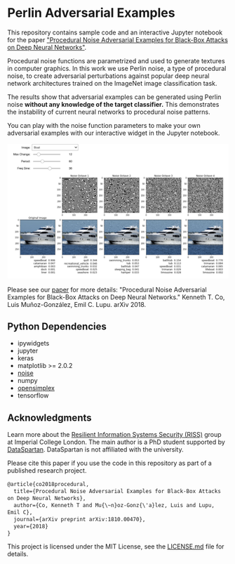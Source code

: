 # Perlin Adversarial Examples

This repository contains sample code and an interactive Jupyter notebook for the paper ["Procedural Noise Adversarial Examples for Black-Box Attacks on Deep Neural Networks"](https://arxiv.org/abs/1810.00470).

Procedural noise functions are parametrized and used to generate textures in computer graphics. In this work we use Perlin noise, a type of procedural noise, to create adversarial perturbations against popular deep neural network architectures trained on the ImageNet image classification task.

The results show that adversarial examples can be generated using Perlin noise **without any knowledge of the target classifier.** This demonstrates the instability of current neural networks to procedural noise patterns.

You can play with the noise function parameters to make your own adversarial examples with our interactive widget in the Jupyter notebook.

![slider](slider.png)

Please see our [paper](https://arxiv.org/abs/1810.00470) for more details: "Procedural Noise Adversarial Examples for Black-Box Attacks on Deep Neural Networks." Kenneth T. Co, Luis Muñoz-González, Emil C. Lupu. arXiv 2018.

## Python Dependencies

* ipywidgets
* jupyter
* keras
* matplotlib >= 2.0.2
* [noise](https://pypi.org/project/noise/)
* numpy
* [opensimplex](https://pypi.org/project/opensimplex/)
* tensorflow

## Acknowledgments

Learn more about the [Resilient Information Systems Security (RISS)](http://rissgroup.org/) group at Imperial College London. The main author is a PhD student supported by [DataSpartan](http://dataspartan.co.uk/). DataSpartan is not affiliated with the university.

Please cite this paper if you use the code in this repository as part of a published research project.

```
@article{co2018procedural,
  title={Procedural Noise Adversarial Examples for Black-Box Attacks on Deep Neural Networks},
  author={Co, Kenneth T and Mu{\~n}oz-Gonz{\'a}lez, Luis and Lupu, Emil C},
  journal={arXiv preprint arXiv:1810.00470},
  year={2018}
}
```
This project is licensed under the MIT License, see the [LICENSE.md](LICENSE.md) file for details.